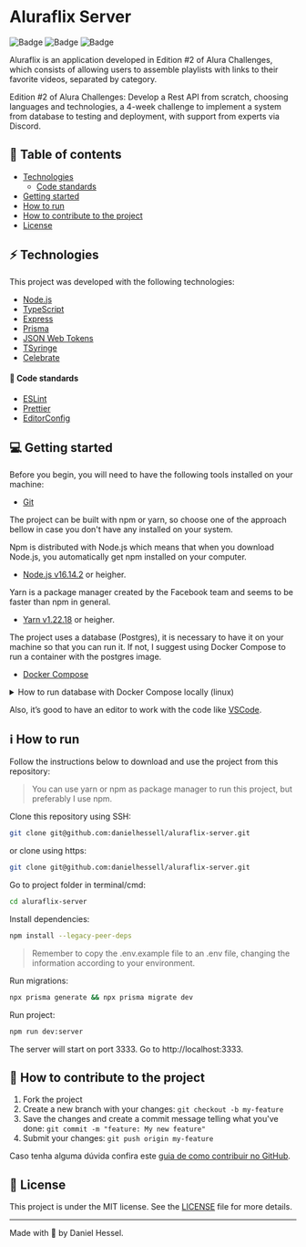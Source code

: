 # Aluraflix Server

![Badge](https://img.shields.io/static/v1?label=author&message=DanielHessel&color=0070f3&style=flat&logo=<LOGO>)
![Badge](https://img.shields.io/static/v1?label=status&message=Done&color=success&style=flat&logo=<LOGO>)
![Badge](https://img.shields.io/static/v1?label=license&message=MIT&color=0070f3&style=flat&logo=<LOGO>)

Aluraflix is an application developed in Edition #2 of Alura Challenges, which consists of allowing users to assemble playlists with links to their favorite videos, separated by category.

Edition #2 of Alura Challenges: Develop a Rest API from scratch, choosing languages and technologies, a 4-week challenge to implement a system from database to testing and deployment, with support from experts via Discord.

## :pushpin: Table of contents

<!--ts-->

- [Technologies](#zap-technologies)
  - [Code standards](#balloon-code-standards)
- [Getting started](#computer-getting-started)
- [How to run](#information_source-how-to-run)
- [How to contribute to the project](#tada-how-to-contribute-to-the-project)
- [License](#page_facing_up-license)
<!--te-->

## :zap: Technologies

This project was developed with the following technologies:

- [Node.js](https://nodejs.org/en/)
- [TypeScript](https://www.typescriptlang.org/)
- [Express](https://expressjs.com/pt-br/)
- [Prisma](https://www.prisma.io/)
- [JSON Web Tokens](https://jwt.io/)
- [TSyringe](https://www.npmjs.com/package/tsyringe)
- [Celebrate](https://www.npmjs.com/package/celebrate)

#### :balloon: Code standards

- [ESLint](https://eslint.org/)
- [Prettier](https://prettier.io/)
- [EditorConfig](https://editorconfig.org/)

## :computer: Getting started

Before you begin, you will need to have the following tools installed on your machine:

- [Git](https://git-scm.com)

The project can be built with npm or yarn, so choose one of the approach bellow in case you don't have any installed on your system.

Npm is distributed with Node.js which means that when you download Node.js, you automatically get npm installed on your computer.

- [Node.js v16.14.2](https://nodejs.org/) or heigher.

Yarn is a package manager created by the Facebook team and seems to be faster than npm in general.

- [Yarn v1.22.18](https://yarnpkg.com/) or heigher.

The project uses a database (Postgres), it is necessary to have it on your machine so that you can run it. If not, I suggest using Docker Compose to run a container with the postgres image.

- [Docker Compose](https://docs.docker.com/compose/install/)

<details>
<summary>How to run database with Docker Compose locally (linux)</summary>

```bash
docker-compose up -d
```
</details>

Also, it’s good to have an editor to work with the code like [VSCode](https://code.visualstudio.com/).

## :information_source: How to run

Follow the instructions below to download and use the project from this repository:

> You can use yarn or npm as package manager to run this project, but preferably I use npm.

Clone this repository using SSH:

```bash
git clone git@github.com:danielhessell/aluraflix-server.git
```

or clone using https:

```bash
git clone git@github.com:danielhessell/aluraflix-server.git
```

Go to project folder in terminal/cmd:

```bash
cd aluraflix-server
```

Install dependencies:

```bash
npm install --legacy-peer-deps
```

> Remember to copy the .env.example file to an .env file, changing the information according to your environment.


Run migrations:

```bash
npx prisma generate && npx prisma migrate dev
```

Run project:

```bash
npm run dev:server
```

The server will start on port 3333. Go to http://localhost:3333.

## :tada: How to contribute to the project

1. Fork the project
2. Create a new branch with your changes: `git checkout -b my-feature`
3. Save the changes and create a commit message telling what you've done: `git commit -m "feature: My new feature"`
4. Submit your changes: `git push origin my-feature`

Caso tenha alguma dúvida confira este [guia de como contribuir no GitHub](https://github.com/firstcontributions/first-contributions).

## :page_facing_up: License

This project is under the MIT license. See the [LICENSE](https://github.com/danielhessell/aluraflix-server/blob/master/LICENSE) file for more details.

---

Made with :blue_heart: by Daniel Hessel.

